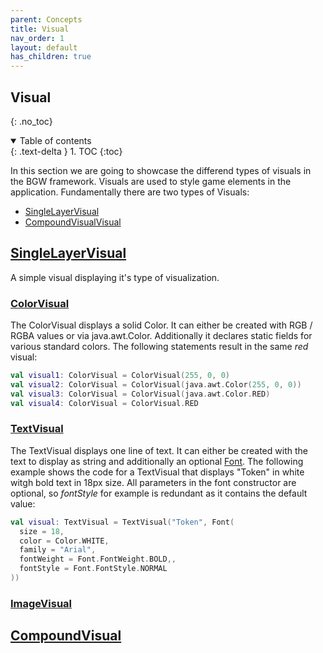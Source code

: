 ```yaml
---
parent: Concepts
title: Visual
nav_order: 1
layout: default
has_children: true
---
```


## Visual
{: .no_toc}
<details open markdown="block">
  <summary>
    Table of contents
  </summary>
  {: .text-delta }
1. TOC
{:toc}
</details>

In this section we are going to showcase the differend types of visuals in the BGW framework.
Visuals are used to style game elements in the application. Fundamentally there are two types of Visuals: 
 * [SingleLayerVisual](bgw/concepts/visual/visual.html#singlelayervisual)
 * [CompoundVisualVisual](bgw/concepts/visual/visual.html#compoundvisual)

## [SingleLayerVisual](/bgw/kotlin-docs/bgw-core/tools.aqua.bgw.visual/-single-layer-visual/)
A simple visual displaying it's type of visualization.

### [ColorVisual](/bgw/kotlin-docs/bgw-core/tools.aqua.bgw.visual/-color-visual/)
The ColorVisual displays a solid Color. It can either be created with RGB / RGBA values or via java.awt.Color. Additionally it declares static fields for various standard colors. The following statements result in the same *red* visual:
````kotlin
val visual1: ColorVisual = ColorVisual(255, 0, 0)
val visual2: ColorVisual = ColorVisual(java.awt.Color(255, 0, 0))
val visual3: ColorVisual = ColorVisual(java.awt.Color.RED)
val visual4: ColorVisual = ColorVisual.RED
````


### [TextVisual](/bgw/kotlin-docs/bgw-core/tools.aqua.bgw.visual/-text-visual/)
The TextVisual displays one line of text. It can either be created with the text to display as string and additionally an optional [Font](/bgw/kotlin-docs/bgw-core/tools.aqua.bgw.util/-font/). The following example shows the code for a TextVisual that displays "Token" in white witgh bold text in 18px size. All parameters in the font constructor are optional, so *fontStyle* for example is redundant as it contains the default value:
````kotlin
val visual: TextVisual = TextVisual("Token", Font(
  size = 18,
  color = Color.WHITE,
  family = "Arial",
  fontWeight = Font.FontWeight.BOLD,,
  fontStyle = Font.FontStyle.NORMAL
))
````

### [ImageVisual](/bgw/kotlin-docs/bgw-core/tools.aqua.bgw.visual/-image-visual/)

## [CompoundVisual](/bgw/kotlin-docs/bgw-core/tools.aqua.bgw.visual/-compound-visual/)
